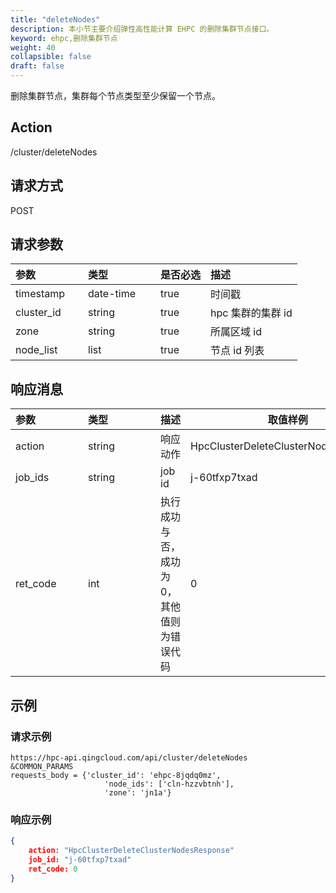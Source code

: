 ```yaml
---
title: "deleteNodes"
description: 本小节主要介绍弹性高性能计算 EHPC 的删除集群节点接口。 
keyword: ehpc,删除集群节点
weight: 40
collapsible: false
draft: false
---
```


删除集群节点，集群每个节点类型至少保留一个节点。

## Action

/cluster/deleteNodes

## 请求方式

POST

## 请求参数

| <span style="display:inline-block;width:100px">参数</span> | <span style="display:inline-block;width:100px">类型</span> | 是否必选 | 描述              |
| :--------------------------------------------------------- | :--------------------------------------------------------- | :------- | :---------------- |
| timestamp                                                  | date-time                                                  | true     | 时间戳            |
| cluster_id                                                 | string                                                     | true     | hpc 集群的集群 id |
| zone                                                       | string                                                     | true     | 所属区域 id       |
| node_list                                                  | list                                                       | true     | 节点 id 列表      |

## 响应消息

| <span style="display:inline-block;width:100px">参数</span> | <span style="display:inline-block;width:100px">类型</span> | 描述                                      | 取值样例                             |
| :--------------------------------------------------------- | :--------------------------------------------------------- | :---------------------------------------- | ------------------------------------ |
| action                                                     | string                                                     | 响应动作                                  | HpcClusterDeleteClusterNodesResponse |
| job_ids                                                    | string                                                     | job id                                    | j-60tfxp7txad                        |
| ret_code                                                   | int                                                        | 执行成功与否，成功为0，其他值则为错误代码 | 0                                    |

## 示例

### 请求示例

```url
https://hpc-api.qingcloud.com/api/cluster/deleteNodes
&COMMON_PARAMS
requests_body = {'cluster_id': 'ehpc-8jqdq0mz',
                     'node_ids': ['cln-hzzvbtnh'],
                     'zone': 'jn1a'}
```

### 响应示例

```json
{
	action: "HpcClusterDeleteClusterNodesResponse"
	job_id: "j-60tfxp7txad"
	ret_code: 0
}
```
